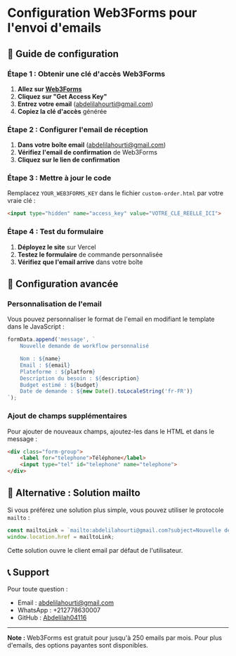 # Configuration Web3Forms pour l'envoi d'emails

## 🚀 Guide de configuration

### Étape 1 : Obtenir une clé d'accès Web3Forms

1. **Allez sur [Web3Forms](https://web3forms.com/)**
2. **Cliquez sur "Get Access Key"**
3. **Entrez votre email** (abdelilahourti@gmail.com)
4. **Copiez la clé d'accès** générée

### Étape 2 : Configurer l'email de réception

1. **Dans votre boîte email** (abdelilahourti@gmail.com)
2. **Vérifiez l'email de confirmation** de Web3Forms
3. **Cliquez sur le lien de confirmation**

### Étape 3 : Mettre à jour le code

Remplacez `YOUR_WEB3FORMS_KEY` dans le fichier `custom-order.html` par votre vraie clé :

```html
<input type="hidden" name="access_key" value="VOTRE_CLE_REELLE_ICI">
```

### Étape 4 : Test du formulaire

1. **Déployez le site** sur Vercel
2. **Testez le formulaire** de commande personnalisée
3. **Vérifiez que l'email arrive** dans votre boîte

## 📧 Configuration avancée

### Personnalisation de l'email

Vous pouvez personnaliser le format de l'email en modifiant le template dans le JavaScript :

```javascript
formData.append('message', `
    Nouvelle demande de workflow personnalisé

    Nom : ${name}
    Email : ${email}
    Plateforme : ${platform}
    Description du besoin : ${description}
    Budget estimé : ${budget}
    Date de demande : ${new Date().toLocaleString('fr-FR')}
`);
```

### Ajout de champs supplémentaires

Pour ajouter de nouveaux champs, ajoutez-les dans le HTML et dans le message :

```html
<div class="form-group">
    <label for="telephone">Téléphone</label>
    <input type="tel" id="telephone" name="telephone">
</div>
```

## 🔧 Alternative : Solution mailto

Si vous préférez une solution plus simple, vous pouvez utiliser le protocole `mailto` :

```javascript
const mailtoLink = `mailto:abdelilahourti@gmail.com?subject=Nouvelle demande workflow - ${platform}&body=${encodeURIComponent(message)}`;
window.location.href = mailtoLink;
```

Cette solution ouvre le client email par défaut de l'utilisateur.

## 📞 Support

Pour toute question :
- Email : abdelilahourti@gmail.com
- WhatsApp : +212778630007
- GitHub : [Abdelilah04116](https://github.com/Abdelilah04116)

---

**Note :** Web3Forms est gratuit pour jusqu'à 250 emails par mois. Pour plus d'emails, des options payantes sont disponibles.
